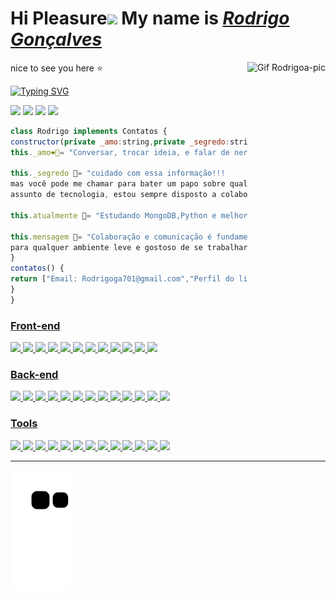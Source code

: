 <h1>Hi Pleasure<img src="https://github.com/TheDudeThatCode/TheDudeThatCode/blob/master/Assets/Hi.gif" width="29px"> My name is <a href="https://www.linkedin.com/in/rodrigo-gon%C3%A7alvestb/"><i>Rodrigo Gonçalves</i></a></h1>  
 <img align="right" alt="Gif Rodrigoa-pic"height="140em" src="https://media.discordapp.net/attachments/973043838602080269/973044055393054760/Webp.net-gifmaker.gif?width=492&height=492">
<p>nice to see you here ⭐️</p>

[![Typing SVG](https://readme-typing-svg.herokuapp.com?font=Fira+Code&pause=1000&width=435&lines=I+from+Brazil+born+in+Rio+de+Janeiro;Full+stack+developer+by+Trybe+%F0%9F%92%9A;Enlightened+hardworking+and+grateful)](https://git.io/typing-svg) 

  <a href="https://instagram.com/rodrigo2kk" target="_blank"><img src="https://img.shields.io/badge/-Instagram-%23E4405F?style=for-the-badge&logo=instagram&logoColor=black" target="_blank"></a>
  <a href="https://t.me/rodrigo_retroboy" target="_blank"><img src="https://img.shields.io/badge/Telegram-2CA5E0?style=for-the-badge&logo=telegram&logoColor=black" target="_blank"></a>
  <a href = "mailto:Rodrigoga701@gmail.com"><img src="https://img.shields.io/badge/-Gmail-%23333?style=for-the-badge&logo=gmail&logoColor=black" target="_blank"></a>
  <a href="https://www.linkedin.com/in/rodrigo-gon%C3%A7alvestb/" target="_blank"><img src="https://img.shields.io/badge/-LinkedIn-%230077B5?style=for-the-badge&logo=linkedin&logoColor=black" target="_blank"></a> 
 
```javascript
class Rodrigo implements Contatos {
constructor(private _amo:string,private _segredo:string,atualmente:string,protected mensagem:string){
this._amo❤️‍🔥= "Conversar, trocar ideia, e falar de nerdices,Animes,Games,Futebol"

this._segredo 🔐= "cuidado com essa informação!!!
mas você pode me chamar para bater um papo sobre qualquer
assunto de tecnologia, estou sempre disposto a colaborar e aprender"
 
this.atualmente 🌱= "Estudando MongoDB,Python e melhores praticas do POO & Solid"

this.mensagem 💽= "Colaboração e comunicação é fundamental 
para qualquer ambiente leve e gostoso de se trabalhar"
}
contatos() {
return ["Email: Rodrigoga701@gmail.com","Perfil do linkedin","Whatsapp...só me pedir o numero,Telegram"]
}
}
```
<div align="left">
  <a href="https://github.com/rodrigo2k48">
    
   <h3>Front-end</h3>
   <img height="30em" src="https://img.shields.io/badge/HTML5-E34F26?style=for-the-badge&logo=html5&logoColor=white"/>
   <img height="30em" src="https://img.shields.io/badge/CSS3-1572B6?style=for-the-badge&logo=css3&logoColor=white"/>
   <img height="30em" src="https://img.shields.io/badge/JavaScript-323330?style=for-the-badge&logo=javascript&logoColor=F7DF1E"/>
   <img height="30em" src="https://img.shields.io/badge/Bootstrap-563D7C?style=for-the-badge&logo=bootstrap&logoColor=white"/>
   <img height="30em" src="https://img.shields.io/badge/Jest-C21325?style=for-the-badge&logo=jest&logoColor=white"/>
   <img height="30em" src="https://img.shields.io/badge/React-20232A?style=for-the-badge&logo=react&logoColor=61DAFB"/>
   <img height="30em" src="https://img.shields.io/badge/React_Router-CA4245?style=for-the-badge&logo=react-router&logoColor=white"/>
   <img height="30em" src="https://img.shields.io/badge/testing%20library-2A1D20?style=for-the-badge&logo=testing-library&logoColor=red"/>
   <img height="30em" src="https://img.shields.io/badge/Redux-593D88?style=for-the-badge&logo=redux&logoColor=white"/>
   <img height="30em" src="https://img.shields.io/badge/bulma-00D0B1?style=for-the-badge&logo=bulma&logoColor=white"/>
   <img height="30em" src="https://img.shields.io/badge/-Axios-1b374b?style=for-the-badge&logo=Axios&logoColor=white"/>
   <img height="40em" style="margin-right:30px" src="https://media.discordapp.net/attachments/1057715943943438508/1057716038755688478/e63.png"/>
   
   <h3>Back-end</h3>
   <img height="30em" src="https://img.shields.io/badge/Node.js-43853D?style=for-the-badge&logo=node.js&logoColor=white"/>
   <img height="30em" src="https://img.shields.io/badge/NPM-%23CB3837.svg?style=for-the-badge&logo=npm&logoColor=white"/>
   <img height="30em" src="https://img.shields.io/badge/MySQL-002133?style=for-the-badge&logo=mysql&logoColor=whit"/>
   <img height="30em" src="https://img.shields.io/badge/TypeScript-007ACC?style=for-the-badge&logo=typescript&logoColor=white"/>
   <img height="30em" src="https://img.shields.io/badge/Express.js-404D59?style=for-the-badge"/>
   <img height="30em" src="https://img.shields.io/badge/JWT-000000?style=for-the-badge&logo=JSON%20web%20tokens&logoColor=white"/> 
   <img height="30em" src="https://img.shields.io/badge/sequelize-323330?style=for-the-badge&logo=sequelize&logoColor=blue"/>
   <img height="30em" src="https://img.shields.io/badge/mocha.js-472D08?style=for-the-badge&logo=mocha&logoColor=Brown"/>
   <img height="30em" src="https://img.shields.io/badge/chai.js-F7D4C7?style=for-the-badge&logo=chai&logoColor=black"/>
   <img height="30em" src="https://img.shields.io/badge/sinon.js-323330?style=for-the-badge&logo=sinon"/>
   <img height="30em" src="https://img.shields.io/badge/MongoDB-4EA94B?style=for-the-badge&logo=mongodb&logoColor=white"/> 
   <img height="30em" src="https://img.shields.io/badge/mongoose-2D3D27?style=for-the-badge&logo=mongodb&logoColor=red"/> <img height="40em" style="margin-right:30px" src="https://media.discordapp.net/attachments/1057715943943438508/1057716038755688478/e63.png"/>
   <h3>Tools</h3>
   <img height="30em" src="https://img.shields.io/badge/Shell_Script-121011?style=for-the-badge&logo=gnu-bash&logoColor=white"/>
   <img height="30em" src="https://img.shields.io/badge/GIT-E44C30?style=for-the-badge&logo=git&logoColor=white"/>
   <img height="30em" src="https://img.shields.io/badge/docker-%230db7ed.svg?style=for-the-badge&logo=docker&logoColor=white"/>
   <img height="30em" src="https://img.shields.io/badge/Insomnia-black?style=for-the-badge&logo=insomnia&logoColor=5849BE"/>   
   <img height="30em" src="https://img.shields.io/badge/ESLint-4B3263?style=for-the-badge&logo=eslint&logoColor=white"/>
   <img height="30em" src="https://img.shields.io/badge/stylelint-000?style=for-the-badge&logo=stylelint&logoColor=white"/>
   <img height="30em" src="https://img.shields.io/badge/Slack-4A154B?style=for-the-badge&logo=slack&logoColor=white"/>
   <img height="30em" src="https://img.shields.io/badge/Zoom-2D8CFF?style=for-the-badge&logo=zoom&logoColor=white"/>
   <img height="30em" src="https://img.shields.io/badge/Trello-0052CC?style=for-the-badge&logo=trello&logoColor=white"/> 
   <img height="30em" src="https://img.shields.io/badge/Adobe%20Photoshop-2553E8?style=for-the-badge&logo=Adobe%20Photoshop&logoColor=black"/>
   <img height="30em" src="https://img.shields.io/badge/Adobe%20Lightroom-31A8FF.svg?style=for-the-badge&logo=Adobe%20Lightroom%20Classic&logoColor=black"/> <img height="30em" src="https://img.shields.io/badge/Figma-F24E1E?style=for-the-badge&logo=figma&logoColor=white"/> 
  
   
   <img height="40em" style="margin-right:30px" src="https://media.discordapp.net/attachments/1057715943943438508/1057716038755688478/e63.png"/>
</div>
 <hr>
<div> 
 

 
![Snake animation](https://github.com/Rodrigo2k48/Rodrigo2k48/blob/output/github-contribution-grid-snake.svg)

 
</div>


